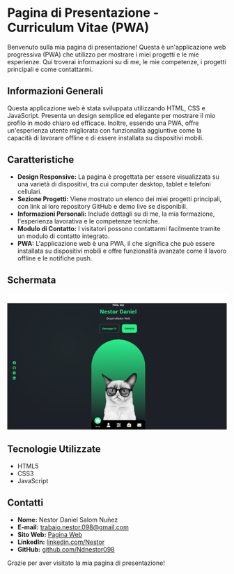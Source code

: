 # Pagina di Presentazione - Curriculum Vitae (PWA)

Benvenuto sulla mia pagina di presentazione! Questa è un'applicazione web progressiva (PWA) che utilizzo per mostrare i miei progetti e le mie esperienze. Qui troverai informazioni su di me, le mie competenze, i progetti principali e come contattarmi.

## Informazioni Generali

Questa applicazione web è stata sviluppata utilizzando HTML, CSS e JavaScript. Presenta un design semplice ed elegante per mostrare il mio profilo in modo chiaro ed efficace. Inoltre, essendo una PWA, offre un'esperienza utente migliorata con funzionalità aggiuntive come la capacità di lavorare offline e di essere installata su dispositivi mobili.

## Caratteristiche

- **Design Responsive:** La pagina è progettata per essere visualizzata su una varietà di dispositivi, tra cui computer desktop, tablet e telefoni cellulari.
- **Sezione Progetti:** Viene mostrato un elenco dei miei progetti principali, con link ai loro repository GitHub e demo live se disponibili.
- **Informazioni Personali:** Include dettagli su di me, la mia formazione, l'esperienza lavorativa e le competenze tecniche.
- **Modulo di Contatto:** I visitatori possono contattarmi facilmente tramite un modulo di contatto integrato.
- **PWA:** L'applicazione web è una PWA, il che significa che può essere installata su dispositivi mobili e offre funzionalità avanzate come il lavoro offline e le notifiche push.

## Schermata

![Schermata](img/present.png)

## Tecnologie Utilizzate

- HTML5
- CSS3
- JavaScript

## Contatti

- **Nome:** Nestor Daniel Salom Nuñez
- **E-mail:** trabajo.nestor.098@gmail.com
- **Sito Web:** [Pagina Web](https://ndnestor098.github.io/WebCV/)
- **LinkedIn:** [linkedin.com/Nestor](https://www.linkedin.com/in/nestor-daniel-salom-nunez)
- **GitHub:** [github.com/Ndnestor098](https://github.com/Ndnestor098)

Grazie per aver visitato la mia pagina di presentazione!

